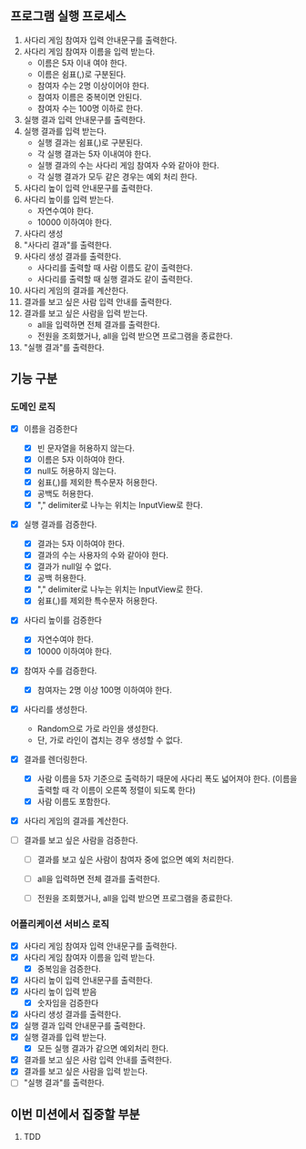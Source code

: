 ## 프로그램 실행 프로세스

1. 사다리 게임 참여자 입력 안내문구를 출력한다.
2. 사다리 게임 참여자 이름을 입력 받는다.
    - 이름은 5자 이내 여야 한다.
    - 이름은 쉼표(,)로 구분된다.
    - 참여자 수는 2명 이상이어야 한다.
    - 참여자 이름은 중복이면 안된다.
    - 참여자 수는 100명 이하로 한다.
3. 실행 결과 입력 안내문구를 출력한다.
4. 실행 결과를 입력 받는다.
    - 실행 결과는 쉼표(,)로 구분된다.
    - 각 실행 결과는 5자 이내여야 한다.
    - 실행 결과의 수는 사다리 게임 참여자 수와 같아야 한다.
    - 각 실행 결과가 모두 같은 경우는 예외 처리 한다.
5. 사다리 높이 입력 안내문구를 출력한다.
6. 사다리 높이를 입력 받는다.
    - 자연수여야 한다.
    - 10000 이하여야 한다.
7. 사다리 생성
8. "사다리 결과"를 출력한다.
9. 사다리 생성 결과를 출력한다.
    - 사다리를 출력할 때 사람 이름도 같이 출력한다.
    - 사다리를 출력할 때 실행 결과도 같이 출력한다.
10. 사다리 게임의 결과를 계산한다.
11. 결과를 보고 싶은 사람 입력 안내를 출력한다.
12. 결과를 보고 싶은 사람을 입력 받는다.
     - all을 입력하면 전체 결과를 출력한다.
     - 전원을 조회했거나, all을 입력 받으면 프로그램을 종료한다.
13. "실행 결과"를 출력한다.

## 기능 구분

### 도메인 로직

- [X] 이름을 검증한다
    - [X] 빈 문자열을 허용하지 않는다.
    - [X] 이름은 5자 이하여야 한다.
    - [X] null도 허용하지 않는다.
    - [X] 쉼표(,)를 제외한 특수문자 허용한다.
    - [X] 공백도 허용한다.
    - [X] "," delimiter로 나누는 위치는 InputView로 한다.

- [x] 실행 결과를 검증한다.
  - [x] 결과는 5자 이하여야 한다.
  - [x] 결과의 수는 사용자의 수와 같아야 한다.
  - [x] 결과가 null일 수 없다.
  - [x] 공백 허용한다.
  - [x] "," delimiter로 나누는 위치는 InputView로 한다.
  - [x] 쉼표(,)를 제외한 특수문자 허용한다.

- [x] 사다리 높이를 검증한다
    - [x] 자연수여야 한다.
    - [x] 10000 이하여야 한다.

- [x] 참여자 수를 검증한다.
    - [x] 참여자는 2명 이상 100명 이하여야 한다.

- [X] 사다리를 생성한다.
    - Random으로 가로 라인을 생성한다.
    - 단, 가로 라인이 겹치는 경우 생성할 수 없다.

- [X] 결과를 렌더링한다.
    - [X] 사람 이름을 5자 기준으로 출력하기 때문에 사다리 폭도 넓어져야 한다. (이름을 출력할 때 각 이름이 오른쪽 정렬이 되도록 한다)
    - [X] 사람 이름도 포함한다.

- [x] 사다리 게임의 결과를 계산한다.

- [ ] 결과를 보고 싶은 사람을 검증한다.
  - [ ] 결과를 보고 싶은 사람이 참여자 중에 없으면 예외 처리한다.
  - [ ] all을 입력하면 전체 결과를 출력한다.
  - [ ] 전원을 조회했거나, all을 입력 받으면 프로그램을 종료한다.



### 어플리케이션 서비스 로직

- [x] 사다리 게임 참여자 입력 안내문구를 출력한다.
- [x] 사다리 게임 참여자 이름을 입력 받는다.
    - [x] 중복임을 검증한다.
- [x] 사다리 높이 입력 안내문구를 출력한다.
- [x] 사다리 높이 입력 받음
    - [x] 숫자임을 검증한다
- [x] 사다리 생성 결과를 출력한다.
- [x] 실행 결과 입력 안내문구를 출력한다.
- [x] 실행 결과를 입력 받는다.
  - [x] 모든 실행 결과가 같으면 예외처리 한다.
- [x] 결과를 보고 싶은 사람 입력 안내를 출력한다.
- [x] 결과를 보고 싶은 사람을 입력 받는다.
- [ ] "실행 결과"를 출력한다.

## 이번 미션에서 집중할 부분

1. TDD
